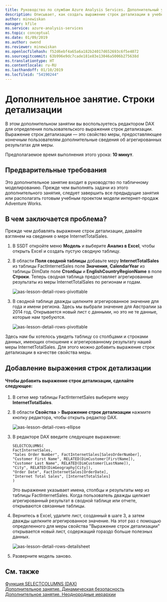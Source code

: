 ```yaml
---
title: Руководство по службам Azure Analysis Services. Дополнительный урок. Строки детализации | Документация Майкрософт
description: Описывает, как создать выражение строк детализации в учебном проекте служб Azure Analysis Services.
author: minewiskan
manager: kfile
ms.service: azure-analysis-services
ms.topic: conceptual
ms.date: 01/09/2019
ms.author: owend
ms.reviewer: minewiskan
ms.openlocfilehash: f52d6ebf4a65a6a182b24017d652693c6f5e4072
ms.sourcegitcommit: 63b996e9dc7cade181e83e13046a5006b275638d
ms.translationtype: HT
ms.contentlocale: ru-RU
ms.lasthandoff: 01/10/2019
ms.locfileid: "54190244"
---
```

# <a name="supplemental-lesson---detail-rows"></a>Дополнительное занятие. Строки детализации

В этом дополнительном занятии вы воспользуетесь редактором DAX для определения пользовательского выражения строк детализации. Выражение строк детализации — это свойство меры, предоставляющее конечным пользователям дополнительные сведения об агрегированных результатах для меры. 
  
Предполагаемое время выполнения этого урока: **10 минут**.  
  
## <a name="prerequisites"></a>Предварительные требования  
Это дополнительное занятие входит в руководство по табличному моделированию. Прежде чем выполнять задачи из этого дополнительного занятия, следует завершить все предыдущие занятия или располагать готовым учебным проектом модели интернет-продаж Adventure Works.  
  
## <a name="whats-the-issue"></a>В чем заключается проблема?
Прежде чем добавлять выражение строк детализации, давайте взглянем на сведения о мере InternetTotalSales.

1.  В SSDT откройте меню **Модель** и выберите **Анализ в Excel**, чтобы открыть Excel и создать пустую сводную таблицу.
  
2.  В области **Поля сводной таблицы** добавьте меру **InternetTotalSales** из таблицы FactInternetSales поле **Значения**, **CalendarYear** из таблицы DimDate поле **Столбцы** и **EnglishCountryRegionName** в поле **Строки**. Теперь сводная таблица предоставляет агрегированные результаты из меры InternetTotalSales по регионам и годам. 

    ![aas-lesson-detail-rows-pivottable](../tutorials/media/aas-lesson-detail-rows-pivottable.png)

3. В сводной таблице дважды щелкните агрегированное значение для года и имени региона. Здесь мы выбрали значение для Австралии за 2014 год. Открывается новый лист с данными, но это не те данные, которые нам требуются.

    ![aas-lesson-detail-rows-pivottable](../tutorials/media/aas-lesson-detail-rows-sheet.png)
  
Здесь нам бы хотелось увидеть таблицу со столбцами и строками данных, имеющих отношение к агрегированному результату нашей меры InternetTotalSales. Для этого можно добавить выражение строк детализации в качестве свойства меры.

## <a name="add-a-detail-rows-expression"></a>Добавление выражения строк детализации

#### <a name="to-create-a-detail-rows-expression"></a>Чтобы добавить выражение строк детализации, сделайте следующее: 
  
1. В сетке мер таблицы FactInternetSales выберите меру **InternetTotalSales**. 

2. В области **Свойства** > **Выражение строк детализации** нажмите кнопку редактора, чтобы открыть редактор DAX.

    ![aas-lesson-detail-rows-ellipse](../tutorials/media/aas-lesson-detail-rows-ellipse.png)

3. В редакторе DAX введите следующее выражение:

    ```
    SELECTCOLUMNS(
    FactInternetSales,
    "Sales Order Number", FactInternetSales[SalesOrderNumber],
    "Customer First Name", RELATED(DimCustomer[FirstName]),
    "Customer Last Name", RELATED(DimCustomer[LastName]),
    "City", RELATED(DimGeography[City]),
    "Order Date", FactInternetSales[OrderDate],
    "Internet Total Sales", [InternetTotalSales]
    )

    ```

    Это выражение указывает имена, столбцы и результаты мер из таблицы FactInternetSales. Когда пользователь дважды щелкает агрегированный результат в сводной таблице или отчете, открываются связанные таблицы.

4. Вернитесь в Excel, удалите лист, созданный в шаге 3, а затем дважды щелкните агрегированное значение. На этот раз с помощью определенного для меры свойства "Выражение строк детализации" открывается новый лист, содержащий гораздо больше полезных данных.

    ![aas-lesson-detail-rows-detailsheet](../tutorials/media/aas-lesson-detail-rows-detailsheet.png)

5. Разверните модель заново.

  
## <a name="see-also"></a>См. также  

[Функция SELECTCOLUMNS (DAX)](https://msdn.microsoft.com/library/mt761759.aspx)   
[Дополнительное занятие. Динамическая безопасность](../tutorials/aas-supplemental-lesson-dynamic-security.md)   
[Дополнительное занятие. Неоднородные иерархии](../tutorials/aas-supplemental-lesson-ragged-hierarchies.md)   
 